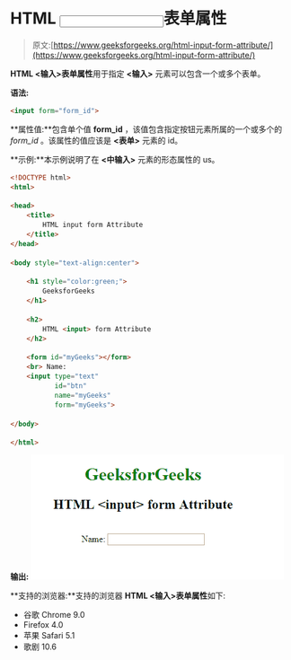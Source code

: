 # HTML <input>表单属性

> 原文:[https://www.geeksforgeeks.org/html-input-form-attribute/](https://www.geeksforgeeks.org/html-input-form-attribute/)

**HTML <输入>表单属性**用于指定 **<输入>** 元素可以包含一个或多个表单。

**语法:**

```html
<input form="form_id">
```

**属性值:**包含单个值 **form_id** ，该值包含指定按钮元素所属的一个或多个的 *form_id* 。该属性的值应该是 **<表单>** 元素的 id。

**示例:**本示例说明了在 **<中输入>** 元素的形态属性的 us。

```html
<!DOCTYPE html>
<html>

<head>
    <title>
        HTML input form Attribute
    </title>
</head>

<body style="text-align:center">

    <h1 style="color:green;"> 
        GeeksforGeeks 
    </h1>

    <h2> 
        HTML <input> form Attribute 
    </h2>

    <form id="myGeeks"></form>
    <br> Name:
    <input type="text"
           id="btn" 
           name="myGeeks" 
           form="myGeeks">

</body>

</html>
```

**输出:**
![](img/8c1e2d7b12f5fd61864edd4cc68fae4b.png)

**支持的浏览器:**支持的浏览器 **HTML <输入>表单属性**如下:

*   谷歌 Chrome 9.0
*   Firefox 4.0
*   苹果 Safari 5.1
*   歌剧 10.6